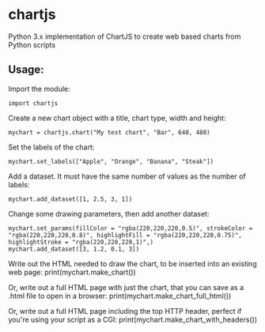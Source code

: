 # chartjs
Python 3.x implementation of ChartJS to create web based charts from Python scripts

## Usage:
Import the module:

    import chartjs

Create a new chart object with a title, chart type, width and height:

    mychart = chartjs.chart("My test chart", "Bar", 640, 480)

Set the labels of the chart:

    mychart.set_labels(["Apple", "Orange", "Banana", "Steak"])

Add a dataset. It must have the same number of values as the number of labels:

    mychart.add_dataset([1, 2.5, 3, 1])

Change some drawing parameters, then add another dataset:

    mychart.set_params(fillColor = "rgba(220,220,220,0.5)", strokeColor = "rgba(220,220,220,0.8)", highlightFill = "rgba(220,220,220,0.75)", highlightStroke = "rgba(220,220,220,1)",)
    mychart.add_dataset([3, 1.2, 0.1, 3])

Write out the HTML needed to draw the chart, to be inserted into an existing web page:
    print(mychart.make_chart())

Or, write out a full HTML page with just the chart, that you can save as a .html file to open in a browser:
    print(mychart.make_chart_full_html())

Or, write out a full HTML page including the top HTTP header, perfect if you're using your script as a CGI:
    print(mychart.make_chart_with_headers())
